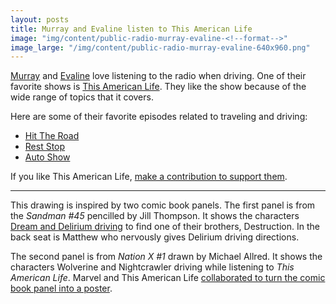 ```yaml
---
layout: posts
title: Murray and Evaline listen to This American Life
image: "img/content/public-radio-murray-evaline-<!--format-->"
image_large: "/img/content/public-radio-murray-evaline-640x960.png"
---
```


[Murray](/2014/10/22/murray.html) and [Evaline](/2014/10/28/evaline.html)
love listening to the radio when driving.
One of their favorite shows is [This American Life](http://www.thisamericanlife.org/).
They like the show because of the wide range of topics that it covers.

Here are some of their favorite episodes related to traveling and driving:

* [Hit The Road](http://www.thisamericanlife.org/radio-archives/episode/494/hit-the-road)
* [Rest Stop](http://www.thisamericanlife.org/radio-archives/episode/388/rest-stop)
* [Auto Show](http://www.thisamericanlife.org/radio-archives/episode/279/auto-show)

If you like This American Life, [make a contribution to support them](https://www.chicagopublicmedia.org/give/support-american-life).

----

This drawing is inspired by two comic book panels.
The first panel is from the _Sandman #45_ pencilled by Jill Thompson.
It shows the characters [Dream and Delirium driving](https://twitter.com/ianli/status/530566418903728129) to find one of their brothers, Destruction.
In the back seat is Matthew who nervously gives Delirium driving directions.

The second panel is from _Nation X #1_ drawn by Michael Allred.
It shows the characters Wolverine and Nightcrawler driving while listening to _This American Life_.
Marvel and This American Life [collaborated to turn the comic book panel into a poster](http://www.thisamericanlife.org/blog/2010/11/this-american-life-x-men-poster).

